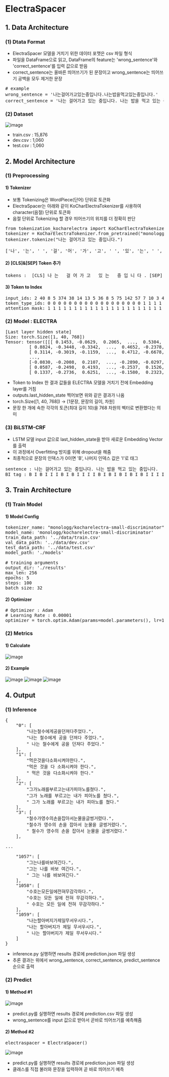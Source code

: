 # ElectraSpacer

## 1. Data Architecture

### (1) Dtata Format

* ElectraSpacer 모델을 거치기 위한 데이터 포맷은 csv 파일 형식
* 파일을 DataFrame으로 읽고, DataFrame의 feature는 'wrong_sentence'와 'correct_sentence'를 입력 값으로 받음
* correct_sentence는 올바른 띄어쓰기가 된 문장이고 wrong_sentence는 띄어쓰기 공백을 모두 제거한 문장

<pre>
# example
wrong_sentence = '나는걸어가고있는중입니다.나는밥을먹고있는중입니다.'
correct_sentence = '나는 걸어가고 있는 중입니다. 나는 밥을 먹고 있는 중입니다.'
</pre>

### (2) Dataset
![image](https://user-images.githubusercontent.com/87981867/190845165-51a092e7-7df7-454d-8256-13be4715339b.png)

- train.csv : 15,876
- dev.csv : 1,060
- test.csv : 1,060

## 2. Model Architecture

### (1) Preprocessing

#### 1) Tokenizer
* 보통 Tokenizing은 WordPiece(단어) 단위로 토큰화
* ElectraSpacer는 아래와 같이 KoCharElectraTokenizer를 사용하여 character(음절) 단위로 토큰화
* 음절 단위로 Tokenizing 할 경우 띄어쓰기의 위치를 더 정확히 판단

<pre>
from tokenization_kocharelectra import KoCharElectraTokenizer
tokenizer = KoCharElectraTokenizer.from_pretrained("monologg/kocharelectra-base-discriminator")
tokenizer.tokenize("나는 걸어가고 있는 중입니다.")

['나', '는', ' ', '걸', '어', '가', '고', ' ', '있', '는', ' ', '중', '입', '니', '다', '.']
</pre>

#### 2) [CLS]&[SEP] Token 추가
<pre>
tokens :  [CLS] 나 는   걸 어 가 고   있 는   중 입 니 다 . [SEP] 나 는   밥 을   먹 고   있 는   중 입 니 다 . [SEP]
</pre>

#### 3) Token to Index
<pre>
input_ids: 2 40 8 5 374 38 14 13 5 36 8 5 75 142 57 7 10 3 40 8 5 733 11 5 445 13 5 36 8 5 75 142 57 7 10 3 0 0 0 0
token_type_ids: 0 0 0 0 0 0 0 0 0 0 0 0 0 0 0 0 0 0 1 1 1 1 1 1 1 1 1 1 1 1 1 1 1 1 1 1 0 0 0 0
attention_mask: 1 1 1 1 1 1 1 1 1 1 1 1 1 1 1 1 1 1 1 1 1 1 1 1 1 1 1 1 1 1 1 1 1 1 1 1 0 0 0 0
</pre>

### (2) Model : ELECTRA

<pre>
[Last layer hidden state]
Size: torch.Size([1, 40, 768])
Tensor: tensor([[[ 0.1453, -0.0629,  0.2065,  ...,  0.5304, -0.4602,  0.6803],
         [ 0.8824, -0.3448, -0.3342,  ...,  0.4652, -0.2378,  0.2560],
         [ 0.3114, -0.3019, -0.1159,  ...,  0.4712, -0.6678,  0.3425],
         ...,
         [-0.0830, -0.2008,  0.2107,  ..., -0.2890, -0.0297,  0.5241],
         [ 0.0587, -0.2498,  0.4193,  ..., -0.2537,  0.1526,  0.5394],
         [ 0.1337, -0.2736,  0.6251,  ..., -0.1580,  0.2323,  0.5248]]]) 
</pre>

* Token to Index 한 결과 값들을 ELECTRA 모델을 거치기 전에 Embedding layer를 거침
* outputs.last_hidden_state 찍어보면 위와 같은 결과가 나옴
* torch.Size([1, 40, 768]) -> [1문장, 문장의 길이, 차원]
* 문장 한 개에 속한 각각의 토큰(최대 길이 10)을 768 차원의 벡터로 변환했다는 의미

### (3) BiLSTM-CRF

* LSTM 모델 input 값으로 last_hidden_state을 받아 새로운 Embedding Vector를 출력
* 이 과정에서 Overfitting 방지를 위해 dropout을 해줌
* 최종적으로 문장의 인덱스가 0이면 'B', 나머지 인덱스 값은 'I'로 태그

<pre>
sentence : 나는 걸어가고 있는 중입니다. 나는 밥을 먹고 있는 중입니다.
BI tag : B I B I I I B I B I I I I B I B I B I B I B I I I I
</pre>

## 3. Train Architecture

### (1) Train Model

#### 1) Model Config
<pre>
tokenizer_name: "monologg/kocharelectra-small-discriminator"
model_name: 'monologg/kocharelectra-small-discriminator'
train_data_path: '../data/train.csv'
val_data_path: '../data/dev.csv'
test_data_path: '../data/test.csv'
model_path: './models'

# training arguments
output_dir: './results'
max_len: 256
epochs: 5
steps: 100
batch_size: 32
</pre>

#### 2) Optimizer
<pre>
# Optimizer : Adam
# Learning Rate : 0.00001
optimizer = torch.optim.Adam(params=model.parameters(), lr=1e-05)
</pre>

### (2) Metrics

#### 1) Calculate
![image](https://user-images.githubusercontent.com/87981867/190845241-ca8a6b9e-506b-46d1-b29d-f222037d2356.png)

#### 2) Example
![image](https://user-images.githubusercontent.com/87981867/190845290-a0097b9f-bae7-4b34-a609-cfa3e1a66bfc.png)
![image](https://user-images.githubusercontent.com/87981867/190845291-f0021380-c747-4813-89ce-0e760d2471e7.png)
![image](https://user-images.githubusercontent.com/87981867/190845292-cb45996e-0167-4bd6-9b3f-64bab5ecfee2.png)

</pre>

## 4. Output

### (1) Inference

<pre>
{
    "0": [
        "나는철수에게공을던져다주었다.",
        "나는 철수에게 공을 던져다 주었다.",
        " 나는 철수에게 공을 던져다 주었다."
    ],
    "1": [
        "먹은것을다소화시켜야한다.",
        "먹은 것을 다 소화시켜야 한다.",
        " 먹은 것을 다소화시켜야 한다."
    ],
    "2": [
        "그가노래를부르고는내가피아노를쳤다.",
        "그가 노래를 부르고는 내가 피아노를 쳤다.",
        " 그가 노래를 부르고는 내가 피아노를 쳤다."
    ],
    "3": [
        "철수가영수의손을잡아서눈물을글썽거렸다.",
        "철수가 영수의 손을 잡아서 눈물을 글썽거렸다.",
        " 철수가 영수의 손을 잡아서 눈물을 글썽거렸다."
    ],

...

    "1057": [
        "그는나를바보여긴다.",
        "그는 나를 바보 여긴다.",
        " 그는 나를 바보여긴다."
    ],
    "1058": [
        "수호는모든일에전혀무감각하다.",
        "수호는 모든 일에 전혀 무감각하다.",
        " 수호는 모든 일에 전혀 무감각하다."
    ],
    "1059": [
        "나는할아버지가제일무서우시다.",
        "나는 할아버지가 제일 무서우시다.",
        " 나는 할아버지가 제일 무서우시다."
    ]
}
</pre>

* inference.py 실행하면 results 경로에 prediction.json 파일 생성 
* 추론 결과는 위에서 wrong_sentence, correct_sentence, predict_sentence 순으로 출력

### (2) Predict

#### 1) Method #1
![image](https://user-images.githubusercontent.com/87981867/190845398-fa8e88a2-5fc7-463c-a03b-b3297d0564bc.png)

* predict.py를 실행하면 results 경로에 prediction.csv 파일 생성
* wrong_sentence를 input 값으로 받아서 곧바로 띄어쓰기를 예측해줌

#### 2) Method #2
<pre>
electraspacer = ElectraSpacer()
</pre>
![image](https://user-images.githubusercontent.com/87981867/190845403-c89cc70f-2a97-4f3e-bff3-052b872e5735.png)

* predict.py를 실행하면 results 경로에 prediction.json 파일 생성
* 클래스를 직접 불러와 문장을 입력하여 곧 바로 띄어쓰기 예측
